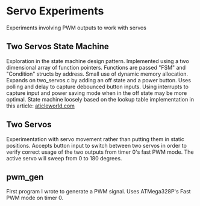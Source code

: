 # Servo Experiments
Experiments involving PWM outputs to work with servos

## Two Servos State Machine
Exploration in the state machine design pattern. Implemented using a two dimensional array of function pointers. Functions are passed "FSM" and "Condition" structs by address. Small use of dynamic memory allocation. Expands on two_servos.c by adding an off state and a power button. Uses polling and delay to capture debounced button inputs. Using interrupts to capture input and power saving mode when in the off state may be more optimal. State machine loosely based on the lookup table implementation in this article: [aticleworld.com](https://aticleworld.com/state-machine-using-c/)

## Two Servos
Experimentation with servo movement rather than putting them in static positions. Accepts button input to switch between two servos in order to verify correct usage of the two outputs from timer 0's fast PWM mode. The active servo will sweep from 0 to 180 degrees.

## pwm_gen
First program I wrote to generate a PWM signal. Uses ATMega328P's Fast PWM mode on timer 0.